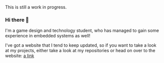 This is still a work in progress.

### Hi there 👋

I'm a game design and technology student, who has managed to gain some experience in embedded systems as well!

I've got a website that I tend to keep updated, so if you want to take a look at my projects, either take a look at my repositories or head on over to the website: [a link](https:example.com)
<!--
**NathanThus/NathanThus** is a ✨ _special_ ✨ repository because its `README.md` (this file) appears on your GitHub profile.

Here are some ideas to get you started:

- 🌱 I’m currently learning ...
- 👯 I’m looking to collaborate on ...
- 🤔 I’m looking for help with ...
- 💬 Ask me about ...
- 📫 How to reach me: ...
- 😄 Pronouns: ...
- ⚡ Fun fact: ...
-->
